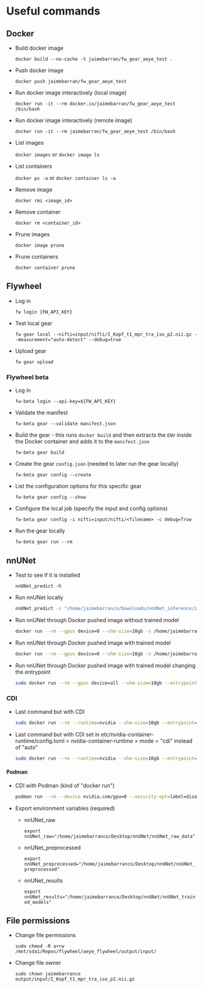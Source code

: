 # Useful commands

## Docker

- Build docker image

    `docker build --no-cache -t jaimebarran/fw_gear_aeye_test .`

- Push docker image

    `docker push jaimebarran/fw_gear_aeye_test`

- Run docker image interactively (local image)

    `docker run -it --rm docker.io/jaimebarran/fw_gear_aeye_test /bin/bash`

- Run docker image interactively (remote image)

    `docker run -it --rm jaimebarran/fw_gear_aeye_test /bin/bash`

- List images

    `docker images` or `docker image ls`

- List containers

    `docker ps -a` or `docker container ls -a`

- Remove image

    `docker rmi <image_id>`

- Remove container

    `docker rm <container_id>`

- Prune images

    `docker image prune`

- Prune containers

    `docker container prune`

## Flywheel

- Log in

    `fw login {FW_API_KEY}`

- Test local gear

    `fw gear local --nifti=input/nifti/I_Kopf_t1_mpr_tra_iso_p2.nii.gz --measurement="auto-detect" --debug=true`

- Upload gear

    `fw gear upload`

### Flywheel beta

- Log in

    `fw-beta login --api-key=${FW_API_KEY}`

- Validate the manifest

    `fw-beta gear --validate manifest.json`

- Build the gear - this runs `docker build` and then extracts the `ENV` inside the Docker container and adds it to the `manifest.json`

    `fw-beta gear build`

- Create the gear `config.json` (needed to later run the gear locally)

    `fw-beta gear config --create`

- List the configuration options for this specific gear

    `fw-beta gear config --show`

- Configure the local job (specify the input and config options)

    `fw-beta gear config -i nifti=input/nifti/<filename> -c debug=True`

- Run the gear locally

    `fw-beta gear run --rm`

## nnUNet

- Test to see if it is installed

    `nnUNet_predict -h`

- Run nnUNet locally

    ```bash
    nnUNet_predict -i "/home/jaimebarranco/Downloads/nnUNet_inference/input" -o "/home/jaimebarranco/Downloads/nnUNet_inference/output" -tr nnUNetTrainerV2 -ctr nnUNetTrainerV2CascadeFullRes -m 3d_fullres -p nnUNetPlansv2.1 -t Task313_Eye
    ```

- Run nnUNet through Docker pushed image without trained model

    ```bash
    docker run --rm --gpus device=0 --shm-size=10gb -v /home/jaimebarranco/Desktop/nnUNet:/opt/nnunet_resources jaimebarran/fw_gear_aeye_test:latest nnUNet_predict -i /opt/nnunet_resources/nnUNet_inference/input -o /opt/nnunet_resources/nnUNet_inference/output -tr nnUNetTrainerV2 -ctr nnUNetTrainerV2CascadeFullRes -m 3d_fullres -p nnUNetPlansv2.1 -t Task313_Eye
    ```

- Run nnUNet through Docker pushed image with trained model

    ```bash
    docker run --rm --gpus device=0 --shm-size=10gb -v /home/jaimebarranco/Downloads/nnUNet_inference:/tmp jaimebarran/fw_gear_aeye_test:latest nnUNet_predict -i /tmp/input -o /tmp/output -tr nnUNetTrainerV2 -ctr nnUNetTrainerV2CascadeFullRes -m 3d_fullres -p nnUNetPlansv2.1 -t Task313_Eye
    ```

- Run nnUNet through Docker pushed image with trained model changing the entrypoint

    ```bash
    sudo docker run --rm --gpus device=all --shm-size=10gb --entrypoint=/bin/bash -v /home/jaimebarranco/Downloads/nnUNet_inference:/tmp jaimebarran/fw_gear_aeye:0.0.0 -c "nnUNet_predict -i /tmp/input -o /tmp/output -tr nnUNetTrainerV2 -ctr nnUNetTrainerV2CascadeFullRes -m 3d_fullres -p nnUNetPlansv2.1 -t Task313_Eye"
    ```

### CDI

- Last command but with CDI

    ```bash
    sudo docker run --rm --runtime=nvidia --shm-size=10gb --entrypoint=/bin/bash -e NVIDIA_VISIBLE_DEVICES=nvidia.com/gpu=0 -v /home/jaimebarranco/Downloads/nnUNet_inference:/tmp jaimebarran/fw_gear_aeye:0.0.0 -c "nnUNet_predict -i /tmp/input -o /tmp/output -tr nnUNetTrainerV2 -ctr nnUNetTrainerV2CascadeFullRes -m 3d_fullres -p nnUNetPlansv2.1 -t Task313_Eye"
    ```

- Last command but with CDI set in etc/nvidia-container-runtime/config.toml > nvidia-container-runtime > mode = "cdi" instead of "auto"

    ```bash
    sudo docker run --rm --runtime=nvidia --shm-size=10gb --entrypoint=/bin/bash -e NVIDIA_VISIBLE_DEVICES=0 -v /home/jaimebarranco/Downloads/nnUNet_inference:/tmp jaimebarran/fw_gear_aeye:0.0.0 -c "nnUNet_predict -i /tmp/input -o /tmp/output -tr nnUNetTrainerV2 -ctr nnUNetTrainerV2CascadeFullRes -m 3d_fullres -p nnUNetPlansv2.1 -t Task313_Eye"
    ```

#### Podman

- CDI with Podman (kind of "docker run")

    ```bash
    podman run --rm --device nvidia.com/gpu=0 --security-opt=label=disable -v /home/jaimebarranco/Downloads/nnUNet_inference:/tmp jaimebarran/fw_gear_aeye_test:latest nnUNet_predict -i /tmp/input -o /tmp/output -tr nnUNetTrainerV2 -ctr nnUNetTrainerV2CascadeFullRes -m 3d_fullres -p nnUNetPlansv2.1 -t Task313_Eye
    ```

- Export environment variables (required)

  - nnUNet_raw

    `export nnUNet_raw="/home/jaimebarranco/Desktop/nnUNet/nnUNet_raw_data"`

  - nnUNet_preprocessed

    `export nnUNet_preprocessed="/home/jaimebarranco/Desktop/nnUNet/nnUNet_preprocessed"`

  - nnUNet_results

    `export nnUNet_results="/home/jaimebarranco/Desktop/nnUNet/nnUNet_trained_models"`

## File permissions

- Change file permissions

    `sudo chmod -R a+rw /mnt/sda1/Repos/flywheel/aeye_flywheel/output/input/`

- Change file owner

    `sudo chown jaimebarranco output/input/I_Kopf_t1_mpr_tra_iso_p2.nii.gz`
